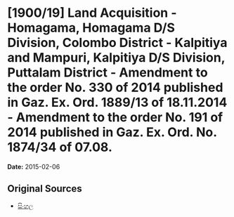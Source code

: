 # [1900/19] Land Acquisition - Homagama, Homagama D/S Division, Colombo District - Kalpitiya and Mampuri, Kalpitiya  D/S Division, Puttalam District - Amendment to the order No. 330 of 2014 published in Gaz. Ex. Ord. 1889/13 of 18.11.2014 - Amendment to the order No. 191 of 2014 published in Gaz. Ex. Ord. No. 1874/34 of 07.08.

**Date:** 2015-02-06

## Original Sources

- [සිංහල](https://documents.gov.lk/view/extra-gazettes/2015/2/1900-19_S.pdf)
